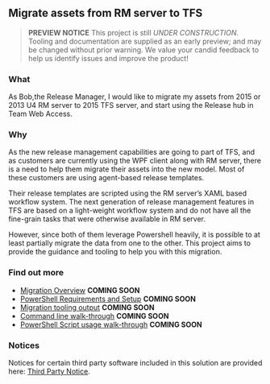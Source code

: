 ## Migrate assets from RM server to TFS ##

> **PREVIEW NOTICE**
> This project is still *UNDER CONSTRUCTION*. Tooling and
> documentation are supplied as an early preview; and may 
> be changed without prior warning. We value your candid 
> feedback to help us identify issues and improve the 
> product!

### What ###
As Bob,the Release Manager, I would like to migrate my assets from 2015 or 2013 U4 RM server to 2015 TFS server, and start using the Release hub in Team Web Access.

### Why ###
As the new release management capabilities are going to part of TFS, and as customers are currently using the WPF client along with RM server, there is a need to help them migrate their assets into the new model. Most of these customers are using agent-based release templates. 

Their release templates are scripted using the RM server’s XAML based workflow system. The next generation of release management features in TFS are based on a light-weight workflow system and do not have all the fine-grain tasks that were otherwise available in RM server.

However, since both of them leverage Powershell heavily, it is possible to at least partially migrate the data from one to the other. This project aims to provide the guidance and tooling to help you with this migration.

### Find out more ###
- [Migration Overview](@) **COMING SOON**
- [PowerShell Requirements and Setup](@) **COMING SOON**
- [Migration tooling output](@) **COMING SOON**
- [Command line walk-through](@) **COMING SOON**
- [PowerShell Script usage walk-through](@) **COMING SOON**

### Notices ###

Notices for certain third party software included in this solution are provided here: [Third Party Notice](ThirdPartyNotices.txt).
